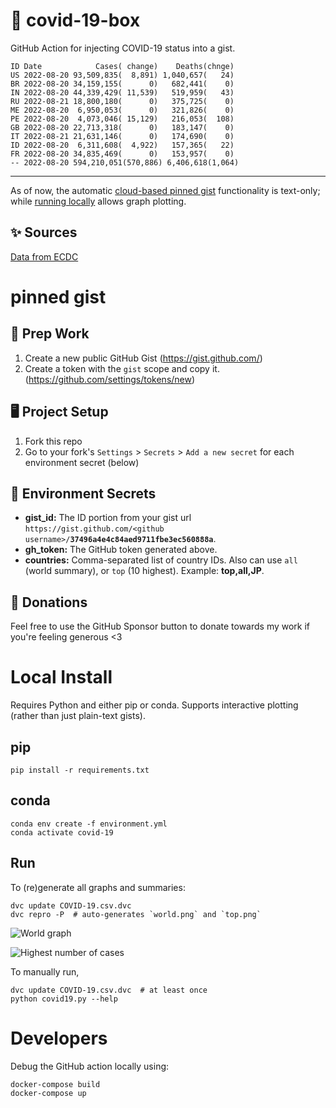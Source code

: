 # 🏥 covid-19-box

GitHub Action for injecting COVID-19 status into a gist.

```
ID Date            Cases( change)    Deaths(chnge)
US 2022-08-20 93,509,835(  8,891) 1,040,657(   24)
BR 2022-08-20 34,159,155(      0)   682,441(    0)
IN 2022-08-20 44,339,429( 11,539)   519,959(   43)
RU 2022-08-21 18,800,180(      0)   375,725(    0)
ME 2022-08-20  6,950,053(      0)   321,826(    0)
PE 2022-08-20  4,073,046( 15,129)   216,053(  108)
GB 2022-08-20 22,713,318(      0)   183,147(    0)
IT 2022-08-21 21,631,146(      0)   174,690(    0)
ID 2022-08-20  6,311,608(  4,922)   157,365(   22)
FR 2022-08-20 34,835,469(      0)   153,957(    0)
-- 2022-08-20 594,210,051(570,886) 6,406,618(1,064)
```

---

As of now, the automatic [cloud-based pinned gist](#pinned-gist) functionality is text-only;
while [running locally](#local-install) allows graph plotting.

## ✨ Sources

[Data from ECDC](https://www.ecdc.europa.eu/en/publications-data/download-todays-data-geographic-distribution-covid-19-cases-worldwide)

# pinned gist

## 🎒 Prep Work
1. Create a new public GitHub Gist (https://gist.github.com/)
1. Create a token with the `gist` scope and copy it. (https://github.com/settings/tokens/new)

## 🖥 Project Setup
1. Fork this repo
1. Go to your fork's `Settings` > `Secrets` > `Add a new secret` for each environment secret (below)

## 🤫 Environment Secrets
- **gist_id:** The ID portion from your gist url `https://gist.github.com/<github username>/`**`37496a4e4c84aed9711fbe3ec560888a`**.
- **gh_token:** The GitHub token generated above.
- **countries:** Comma-separated list of country IDs. Also can use `all` (world summary), or `top` (10 highest). Example: **top,all,JP**.

## 💸 Donations

Feel free to use the GitHub Sponsor button to donate towards my work if you're feeling generous <3

# Local Install

Requires Python and either pip or conda. Supports interactive plotting (rather than just plain-text gists).

## pip

```
pip install -r requirements.txt
```

## conda

```
conda env create -f environment.yml
conda activate covid-19
```

## Run

To (re)generate all graphs and summaries:

```
dvc update COVID-19.csv.dvc
dvc repro -P  # auto-generates `world.png` and `top.png`
```

![World graph](world.png)

![Highest number of cases](top.png)

To manually run,

```
dvc update COVID-19.csv.dvc  # at least once
python covid19.py --help
```

# Developers

Debug the GitHub action locally using:

```
docker-compose build
docker-compose up
```
